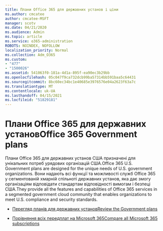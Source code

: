 ```yaml
---
title: Плани Office 365 для державних установ і ціни
ms.author: cmcatee
author: cmcatee-MSFT
manager: scotv
ms.date: 04/21/2020
ms.audience: Admin
ms.topic: article
ms.service: o365-administration
ROBOTS: NOINDEX, NOFOLLOW
localization_priority: Normal
ms.collection: Adm_O365
ms.custom:
- "477"
- "1500026"
ms.assetid: 541063f0-181a-4d1a-895f-ea90ec3b29bb
ms.openlocfilehash: 05c047f9ca732dcb99ba57314bb591baa5c64431
ms.sourcegitcommit: 8bc60ec34bc1e40685e3976576e04a2623f63a7c
ms.translationtype: MT
ms.contentlocale: uk-UA
ms.lasthandoff: 04/15/2021
ms.locfileid: "51829181"
---
```

# <a name="office-365-government-plans"></a><span data-ttu-id="3304e-102">Плани Office 365 для державних установ</span><span class="sxs-lookup"><span data-stu-id="3304e-102">Office 365 Government plans</span></span>

<span data-ttu-id="3304e-103">Плани Office 365 для державних установ США призначені для унікальних потреб урядових організацій США.</span><span class="sxs-lookup"><span data-stu-id="3304e-103">Office 365 U.S. Government plans are designed for the unique needs of U.S. government organizations.</span></span> <span data-ttu-id="3304e-104">Вони надають всі функції та можливості служб Office 365 у сегментованій хмарній спільноті державних установ, яка дає змогу організаціям відповідати стандартам відповідності вимогам і безпеці США.</span><span class="sxs-lookup"><span data-stu-id="3304e-104">They provide all the features and capabilities of Office 365 services in a segmented government cloud community that enables organizations to meet U.S. compliance and security standards.</span></span>
  
- [<span data-ttu-id="3304e-105">Перегляд планів для державних установ</span><span class="sxs-lookup"><span data-stu-id="3304e-105">Review the Government plans</span></span>](https://products.office.com/government/compare-office-365-government-plans)

- [<span data-ttu-id="3304e-106">Порівняння всіх передплат на Microsoft 365</span><span class="sxs-lookup"><span data-stu-id="3304e-106">Compare all Microsoft 365 subscriptions</span></span>](https://products.office.com/business/compare-more-office-365-for-business-plans)